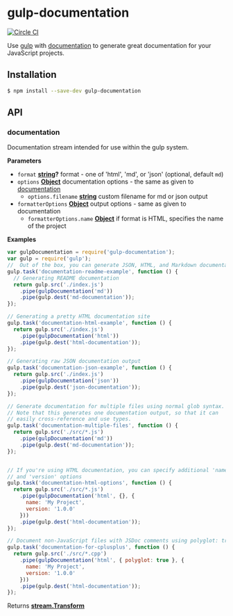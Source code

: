 # gulp-documentation

[![Circle CI](https://circleci.com/gh/documentationjs/gulp-documentation.svg?style=svg)](https://circleci.com/gh/documentationjs/gulp-documentation)

Use [gulp](http://gulpjs.com/) with
[documentation](https://github.com/documentationjs/documentation)
to generate great documentation for your JavaScript projects.

## Installation

```sh
$ npm install --save-dev gulp-documentation
```

## API

<!-- Generated by documentation.js. Update this documentation by updating the source code. -->

### documentation

Documentation stream intended for use within the gulp system.

**Parameters**

-   `format` **[string](https://developer.mozilla.org/en-US/docs/Web/JavaScript/Reference/Global_Objects/String)?** format - one of 'html', 'md', or 'json' (optional, default `md`)
-   `options` **[Object](https://developer.mozilla.org/en-US/docs/Web/JavaScript/Reference/Global_Objects/Object)** documentation options - the same as given to [documentation](https://github.com/documentationjs/documentation)
    -   `options.filename` **[string](https://developer.mozilla.org/en-US/docs/Web/JavaScript/Reference/Global_Objects/String)** custom filename for md or json output
-   `formatterOptions` **[Object](https://developer.mozilla.org/en-US/docs/Web/JavaScript/Reference/Global_Objects/Object)** output options - same as given to documentation
    -   `formatterOptions.name` **[Object](https://developer.mozilla.org/en-US/docs/Web/JavaScript/Reference/Global_Objects/Object)** if format is HTML, specifies the name of the project

**Examples**

```javascript
var gulpDocumentation = require('gulp-documentation');
var gulp = require('gulp');
//  Out of the box, you can generate JSON, HTML, and Markdown documentation
gulp.task('documentation-readme-example', function () {
  // Generating README documentation
  return gulp.src('./index.js')
    .pipe(gulpDocumentation('md'))
    .pipe(gulp.dest('md-documentation'));
});

// Generating a pretty HTML documentation site
gulp.task('documentation-html-example', function () {
  return gulp.src('./index.js')
    .pipe(gulpDocumentation('html'))
    .pipe(gulp.dest('html-documentation'));
});

// Generating raw JSON documentation output
gulp.task('documentation-json-example', function () {
  return gulp.src('./index.js')
    .pipe(gulpDocumentation('json'))
    .pipe(gulp.dest('json-documentation'));
});

// Generate documentation for multiple files using normal glob syntax.
// Note that this generates one documentation output, so that it can
// easily cross-reference and use types.
gulp.task('documentation-multiple-files', function () {
  return gulp.src('./src/*.js')
    .pipe(gulpDocumentation('md'))
    .pipe(gulp.dest('md-documentation'));
});


// If you're using HTML documentation, you can specify additional 'name'
// and 'version' options
gulp.task('documentation-html-options', function () {
  return gulp.src('./src/*.js')
    .pipe(gulpDocumentation('html', {}, {
      name: 'My Project',
      version: '1.0.0'
    }))
    .pipe(gulp.dest('html-documentation'));
});

// Document non-JavaScript files with JSDoc comments using polyglot: true
gulp.task('documentation-for-cplusplus', function () {
  return gulp.src('./src/*.cpp')
    .pipe(gulpDocumentation('html', { polyglot: true }, {
      name: 'My Project',
      version: '1.0.0'
    }))
    .pipe(gulp.dest('html-documentation'));
});
```

Returns **[stream.Transform](https://nodejs.org/api/stream.html#stream_class_stream_transform)** 
